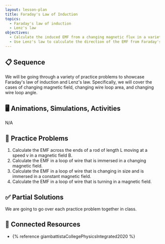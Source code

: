 ```yaml
---
layout: lesson-plan
title: Faraday's Law of Induction
topics:
  - Faraday's law of induction
  - Lenz's law
objectives:
  - Calculate the induced EMF from a changing magnetic flux in a variety of situations
  - Use Lenz's law to calculate the direction of the EMF from Faraday's law of induction
---
```


## 📋 Sequence

We will be going through a variety of practice problems to showcase Faraday's law of induction and Lenz's law. Specifically, we will cover the cases of changing magnetic field, changing wire loop area, and changing wire loop angle.

## 🖥️ Animations, Simulations, Activities

N/A

## 📝 Practice Problems

1. Calculate the EMF across the ends of a rod of length L moving at a speed v in a magnetic field B.
2. Calculate the EMF in a loop of wire that is immersed in a changing magnetic field.
3. Calculate the EMF in a loop of wire that is changing in size and is immersed in a constant magnetic field.
4. Calculate the EMF in a loop of wire that is turning in a magnetic field.

## ✅ Partial Solutions

We are going to go over each practice problem together in class.

## 📘 Connected Resources

* {% reference giambattistaCollegePhysicsIntegrated2020 %}
